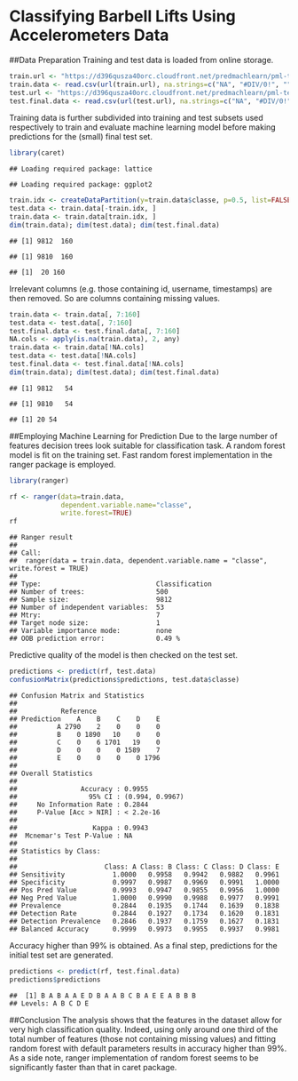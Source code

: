 # Classifying Barbell Lifts Using Accelerometers Data



##Data Preparation
Training and test data is loaded from online storage.

```r
train.url <- "https://d396qusza40orc.cloudfront.net/predmachlearn/pml-training.csv"
train.data <- read.csv(url(train.url), na.strings=c("NA", "#DIV/0!", ""))
test.url <- "https://d396qusza40orc.cloudfront.net/predmachlearn/pml-testing.csv"
test.final.data <- read.csv(url(test.url), na.strings=c("NA", "#DIV/0!", ""))
```
Training data is further subdivided into training and test subsets used respectively to train and evaluate machine learning model before making predictions for the (small) final test set.

```r
library(caret)
```

```
## Loading required package: lattice
```

```
## Loading required package: ggplot2
```

```r
train.idx <- createDataPartition(y=train.data$classe, p=0.5, list=FALSE)
test.data <- train.data[-train.idx, ]
train.data <- train.data[train.idx, ]
dim(train.data); dim(test.data); dim(test.final.data)
```

```
## [1] 9812  160
```

```
## [1] 9810  160
```

```
## [1]  20 160
```
Irrelevant columns (e.g. those containing id, username, timestamps) are then removed. So are columns containing missing values.

```r
train.data <- train.data[, 7:160]
test.data <- test.data[, 7:160]
test.final.data <- test.final.data[, 7:160]
NA.cols <- apply(is.na(train.data), 2, any)
train.data <- train.data[!NA.cols]
test.data <- test.data[!NA.cols]
test.final.data <- test.final.data[!NA.cols]
dim(train.data); dim(test.data); dim(test.final.data)
```

```
## [1] 9812   54
```

```
## [1] 9810   54
```

```
## [1] 20 54
```

##Employing Machine Learning for Prediction
Due to the large number of features decision trees look suitable for classification task. A random forest model is fit on the training set. Fast random forest implementation in the ranger package is employed.

```r
library(ranger)

rf <- ranger(data=train.data,
             dependent.variable.name="classe",
             write.forest=TRUE)
rf
```

```
## Ranger result
## 
## Call:
##  ranger(data = train.data, dependent.variable.name = "classe",      write.forest = TRUE) 
## 
## Type:                             Classification 
## Number of trees:                  500 
## Sample size:                      9812 
## Number of independent variables:  53 
## Mtry:                             7 
## Target node size:                 1 
## Variable importance mode:         none 
## OOB prediction error:             0.49 %
```
Predictive quality of the model is then checked on the test set.

```r
predictions <- predict(rf, test.data)
confusionMatrix(predictions$predictions, test.data$classe)
```

```
## Confusion Matrix and Statistics
## 
##           Reference
## Prediction    A    B    C    D    E
##          A 2790    2    0    0    0
##          B    0 1890   10    0    0
##          C    0    6 1701   19    0
##          D    0    0    0 1589    7
##          E    0    0    0    0 1796
## 
## Overall Statistics
##                                          
##                Accuracy : 0.9955         
##                  95% CI : (0.994, 0.9967)
##     No Information Rate : 0.2844         
##     P-Value [Acc > NIR] : < 2.2e-16      
##                                          
##                   Kappa : 0.9943         
##  Mcnemar's Test P-Value : NA             
## 
## Statistics by Class:
## 
##                      Class: A Class: B Class: C Class: D Class: E
## Sensitivity            1.0000   0.9958   0.9942   0.9882   0.9961
## Specificity            0.9997   0.9987   0.9969   0.9991   1.0000
## Pos Pred Value         0.9993   0.9947   0.9855   0.9956   1.0000
## Neg Pred Value         1.0000   0.9990   0.9988   0.9977   0.9991
## Prevalence             0.2844   0.1935   0.1744   0.1639   0.1838
## Detection Rate         0.2844   0.1927   0.1734   0.1620   0.1831
## Detection Prevalence   0.2846   0.1937   0.1759   0.1627   0.1831
## Balanced Accuracy      0.9999   0.9973   0.9955   0.9937   0.9981
```
Accuracy higher than 99% is obtained. As a final step, predictions for the initial test set are generated.

```r
predictions <- predict(rf, test.final.data)
predictions$predictions
```

```
##  [1] B A B A A E D B A A B C B A E E A B B B
## Levels: A B C D E
```

##Conclusion
The analysis shows that the features in the dataset allow for very high classification quality. Indeed, using only around one third of the total number of features (those not containing missing values) and fitting random forest with default parameters results in accuracy higher than 99%. As a side note, ranger implementation of random forest seems to be significantly faster than that in caret package.
